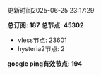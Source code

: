 更新时间2025-06-25 23:17:29

**总订阅: 187**
**总节点: 45302**
- vless节点: 23601
- hysteria2节点: 2

**google ping有效节点: 194**
